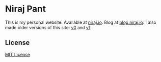 Niraj Pant
================

This is my personal website. Available at [niraj.io](http://niraj.io). Blog at [blog.niraj.io](http://blog.niraj.io). I also made older versions of this site: [v0](http://niraj.io/v0) and [v1](http://niraj.io/).

## License
[MIT License](LICENSE)
